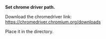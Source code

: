 **Set chrome driver path.**

Download the chromedriver link: https://chromedriver.chromium.org/downloads


Place it in the directory.
